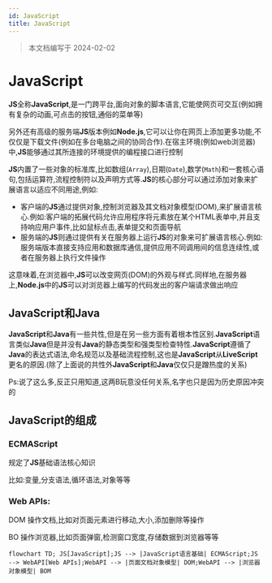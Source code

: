 ```yaml
---
id: JavaScript
title: JavaScript
---
```


> 本文档编写于 2024-02-02

# JavaScript

**JS**全称**JavaScript**,是一门跨平台,面向对象的脚本语言,它能使网页可交互(例如拥有复杂的动画,可点击的按钮,通俗的菜单等)

另外还有高级的服务端**JS**版本例如**Node.js**,它可以让你在网页上添加更多功能,不仅仅是下载文件(例如在多台电脑之间的协同合作).在宿主环境(例如web浏览器)中,**JS**能够通过其所连接的环境提供的编程接口进行控制

**JS**内置了一些对象的标准库,比如数组(`Array`),日期(`Date`),数学(`Math`)和一套核心语句,包括运算符,流程控制符以及声明方式等.**JS**的核心部分可以通过添加对象来扩展语言以适应不同用途,例如:

* 客户端的**JS**通过提供对象,控制浏览器及其文档对象模型(DOM),来扩展语言核心.例如:客户端的拓展代码允许应用程序将元素放在某个HTML表单中,并且支持响应用户事件,比如鼠标点击,表单提交和页面导航
* 服务端的**JS**则通过提供有关在服务器上运行**JS**的对象来可扩展语言核心.例如:服务端版本直接支持应用和数据库通信,提供应用不同调用间的信息连续性,或者在服务器上执行文件操作

这意味着,在浏览器中,**JS**可以改变网页(DOM)的外观与样式.同样地,在服务器上,**Node.js**中的**JS**可以对浏览器上编写的代码发出的客户端请求做出响应

## JavaScript和Java

**JavaScript**和**Java**有一些共性,但是在另一些方面有着根本性区别.**JavaScript**语言类似**Java**但是并没有**Java**的静态类型和强类型检查特性.**JavaScript**遵循了**Java**的表达式语法,命名规范以及基础流程控制,这也是**JavaScript**从**LiveScript**更名的原因.(除了上面说的共性外**JavaScript**和**Java**仅仅只是蹭热度的关系)

Ps:说了这么多,反正只用知道,这两B玩意没任何关系,名字也只是因为历史原因冲突的

## JavaScript的组成

### ECMAScript

规定了**JS**基础语法核心知识

比如:变量,分支语法,循环语法,对象等等

### Web APIs:

DOM 操作文档,比如对页面元素进行移动,大小,添加删除等操作

BO 操作浏览器,比如页面弹窗,检测窗口宽度,存储数据到浏览器等等

```mermaid
flowchart TD; JS[JavaScript];JS --> |JavaScript语言基础| ECMAScript;JS --> WebAPI[Web APIs];WebAPI --> |页面文档对象模型| DOM;WebAPI --> |浏览器对象模型| BOM
```
